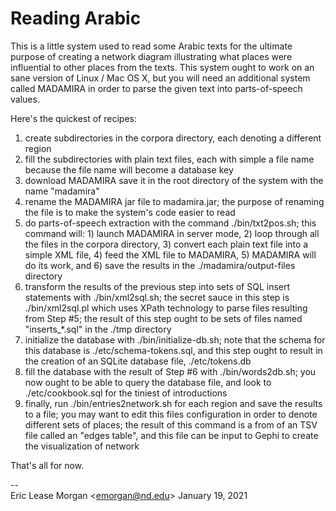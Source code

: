 # Reading Arabic

This is a little system used to read some Arabic texts for the ultimate purpose of creating a network diagram illustrating what places were influential to other places from the texts. This system ought to work on an sane version of Linux / Mac OS X, but you will need an additional system called MADAMIRA in order to parse the given text into parts-of-speech values. 

Here's the quickest of recipes:

1. create subdirectories in the corpora directory, each denoting a different region
2. fill the subdirectories with plain text files, each with simple a file name because the file name will become a database key
3. download MADAMIRA save it in the root directory of the system with the name "madamira"
4. rename the MADAMIRA jar file to madamira.jar; the purpose of renaming the file is to make the system's code easier to read
5. do parts-of-speech extraction with the command ./bin/txt2pos.sh; this command will: 1) launch MADAMIRA in server mode, 2) loop through all the files in the corpora directory, 3) convert each plain text file into a simple XML file, 4) feed the XML file to MADAMIRA, 5) MADAMIRA will do its work, and 6) save the results in the ./madamira/output-files directory
6. transform the results of the previous step into sets of SQL insert statements with ./bin/xml2sql.sh; the secret sauce in this step is ./bin/xml2sql.pl which uses XPath technology to parse files resulting from Step #5; the result of this step ought to be sets of files named "inserts_*.sql" in the ./tmp directory
7. initialize the database with ./bin/initialize-db.sh; note that the schema for this database is ./etc/schema-tokens.sql, and this step ought to result in the creation of an SQLite database file, ./etc/tokens.db
8. fill the database with the result of Step #6 with ./bin/words2db.sh; you now ought to be able to query the database file, and look to ./etc/cookbook.sql for the tiniest of introductions
9. finally, run ./bin/entries2network.sh for each region and save the results to a file; you may want to edit this files configuration in order to denote different sets of places; the result of this command is a from of an TSV file called an "edges table", and this file can be input to Gephi to create the visualization of network

That's all for now.

--  
Eric Lease Morgan &lt;emorgan@nd.edu&gt;
January 19, 2021